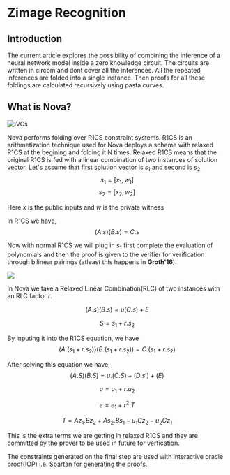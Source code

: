 # Zimage Recognition

## Introduction
The current article explores the possibility of combining the inference of a neural network model inside a zero knowledge circuit. The circuits are written in circom and dont cover all the inferences. All the repeated inferences are folded into a single instance. Then proofs for all these foldings are calculated recursively using pasta curves.

## What is Nova?
![IVCs](https://hackmd.io/_uploads/Hke4CcYv3.png)


Nova performs folding over R1CS constraint systems. R1CS is an arithmetization technique used for Nova deploys a scheme with relaxed R1CS at the begining and folding it N times. Relaxed R1CS means that the original R1CS is fed with a linear combination of two instances of solution vector. Let's assume that first solution vector is $s_1$ and second is $s_2$
$$ s_1 = [x_1, w_1]  $$ $$s_2 = [x_2, w_2]$$

Here $x$ is the public inputs and $w$ is the private witness

In R1CS we have,
$$ (A.s) (B.s) = C.s$$

Now with normal R1CS we will plug in $s_1$ first complete the evaluation of polynomials and then the proof is given to the verifier for verification through bilinear pairings (atleast this happens in **Groth'16**). 

![](https://hackmd.io/_uploads/SJmHSEjD2.png)


In Nova we take a Relaxed Linear Combination(RLC) of two instances with an RLC factor $r$.

$$ (A.s) (B.s) = u(C.s) + E $$

$$ S= s_1+r.s_2 $$

By inputing it into the R1CS equation, we have 
$$ (A.(s_1+r.s_2))(B.(s_1+r.s_2)) = C.(s_1+r.s_2) $$

After solving this equation we have, 
$$ (A.S)(B.S) = u.(C.S) + (D.s') + (E) $$

$$ u = u_1 + r.u_2 $$

$$ e = e_1 + r^2.T $$

$$ T = Az_1.Bz_2 + As_2.Bs_1-u_1Cz_2-u_2Cz_1$$

This is the extra terms we are getting in relaxed R1CS and they are committed by the prover to be used in future for verfication. 

The constraints generated on the final step are used with interactive oracle proof(IOP) i.e. Spartan for generating the proofs.